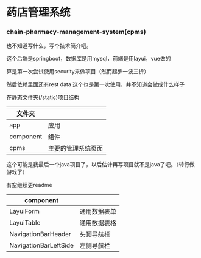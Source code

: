 # 药店管理系统  

### chain-pharmacy-management-system(cpms)

也不知道写什么，写个技术简介吧。

这个后端是springboot，数据库是用mysql，前端是用layui，vue做的

算是第一次尝试使用security来做项目（然而起步一波三折）

然后依赖里面还有rest data 这个也是第一次使用，并不知道会做成什么样子

在静态文件夹(/static)项目结构

|文件夹| |
|---|---| 
|app|应用|
|component|组件|
|cpms|主要的管理系统页面|

这个可能是我最后一个java项目了，以后估计再写项目就不是java了吧。（转行做游戏了）

有空继续更readme

|component| |
|---|---| 
|LayuiForm|通用数据表单|
|LayuiTable|通用数据表格|
|NavigationBarHeader|头顶导航栏|
|NavigationBarLeftSide|左侧导航栏|
